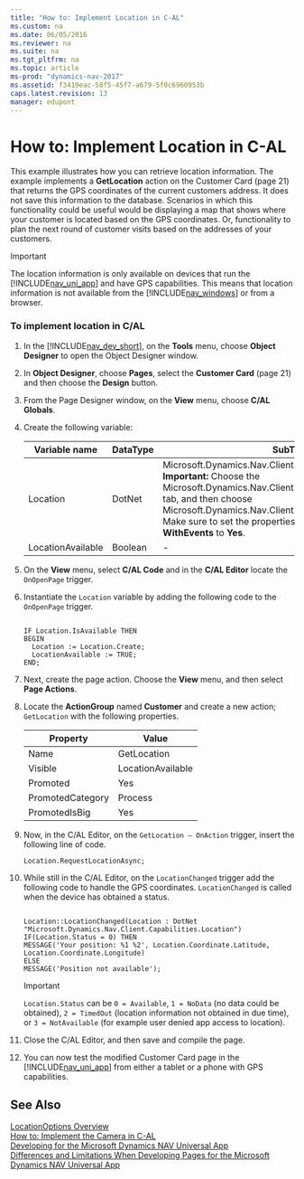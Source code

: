 ```yaml
---
title: "How to: Implement Location in C-AL"
ms.custom: na
ms.date: 06/05/2016
ms.reviewer: na
ms.suite: na
ms.tgt_pltfrm: na
ms.topic: article
ms-prod: "dynamics-nav-2017"
ms.assetid: f3419eac-58f5-45f7-a679-5f0c6960953b
caps.latest.revision: 13
manager: edupont
---
```

# How to: Implement Location in C-AL
This example illustrates how you can retrieve location information. The example implements a **GetLocation** action on the Customer Card \(page 21\) that returns the GPS coordinates of the current customers address. It does not save this information to the database. Scenarios in which this functionality could be useful would be displaying a map that shows where your customer is located based on the GPS coordinates. Or, functionality to plan the next round of customer visits based on the addresses of your customers.  
  
> [!IMPORTANT]  
>  The location information is only available on devices that run the [!INCLUDE[nav_uni_app](includes/nav_uni_app_md.md)] and have GPS capabilities. This means that location information is not available from the [!INCLUDE[nav_windows](includes/nav_windows_md.md)] or from a browser.  
  
### To implement location in C/AL  
  
1.  In the [!INCLUDE[nav_dev_short](includes/nav_dev_short_md.md)], on the **Tools** menu, choose **Object Designer** to open the Object Designer window.  
  
2.  In **Object Designer**, choose **Pages**, select the **Customer Card** \(page 21\) and then choose the **Design** button.  
  
3.  From the Page Designer window, on the **View** menu, choose **C/AL Globals**.  
  
4.  Create the following variable:  
  
    |Variable name|DataType|SubType|  
    |-------------------|--------------|-------------|  
    |Location|DotNet|Microsoft.Dynamics.Nav.Client.Capabilities.LocationProvider **Important:**  Choose the Microsoft.Dynamics.Nav.ClientExtensions dll on the **Server** tab, and then choose Microsoft.Dynamics.Nav.Client.Capabilities.LocationProvider Make sure to set the properties **RunOnClient** and **WithEvents** to **Yes**.|  
    |LocationAvailable|Boolean|-|  
  
5.  On the **View** menu, select **C/AL Code** and in the **C/AL Editor** locate the `OnOpenPage` trigger.  
  
6.  Instantiate the `Location` variable by adding the following code to the `OnOpenPage` trigger.  
  
    ```  
  
    IF Location.IsAvailable THEN  
    BEGIN  
      Location := Location.Create;  
      LocationAvailable := TRUE;  
    END;  
    ```  
  
7.  Next, create the page action. Choose the **View** menu, and then select **Page Actions**.  
  
8.  Locate the **ActionGroup** named **Customer** and create a new action; `GetLocation` with the following properties.  
  
    |Property|Value|  
    |--------------|-----------|  
    |Name|GetLocation|  
    |Visible|LocationAvailable|  
    |Promoted|Yes|  
    |PromotedCategory|Process|  
    |PromotedIsBig|Yes|  
  
9. Now, in the C/AL Editor, on the `GetLocation – OnAction` trigger, insert the following line of code.  
  
    ```  
    Location.RequestLocationAsync;  
    ```  
  
10. While still in the C/AL Editor, on the `LocationChanged` trigger add the following code to handle the GPS coordinates. `LocationChanged` is called when the device has obtained a status.  
  
    ```  
  
    Location::LocationChanged(Location : DotNet "Microsoft.Dynamics.Nav.Client.Capabilities.Location")  
    IF(Location.Status = 0) THEN  
    MESSAGE('Your position: %1 %2', Location.Coordinate.Latitude, Location.Coordinate.Longitude)  
    ELSE  
    MESSAGE('Position not available');  
    ```  
  
    > [!IMPORTANT]  
    >  `Location.Status` can be `0 = Available`, `1 = NoData` \(no data could be obtained\), `2 = TimedOut` \(location information not obtained in due time\), or `3 = NotAvailable` \(for example user denied app access to location\).  
  
11. Close the C/AL Editor, and then save and compile the page.  
  
12. You can now test the modified Customer Card page in the [!INCLUDE[nav_uni_app](includes/nav_uni_app_md.md)] from either a tablet or a phone with GPS capabilities.  
  
## See Also  
 [LocationOptions Overview](LocationOptions-Overview.md)   
 [How to: Implement the Camera in C-AL](How%20to:%20Implement%20the%20Camera%20in%20C-AL.md)   
 [Developing for the Microsoft Dynamics NAV Universal App](Developing-for-the-Microsoft-Dynamics-NAV-Universal-App.md)   
 [Differences and Limitations When Developing Pages for the Microsoft Dynamics NAV Universal App](Differences-and-Limitations-When-Developing-Pages-for-the-Microsoft-Dynamics-NAV-Universal-App.md)